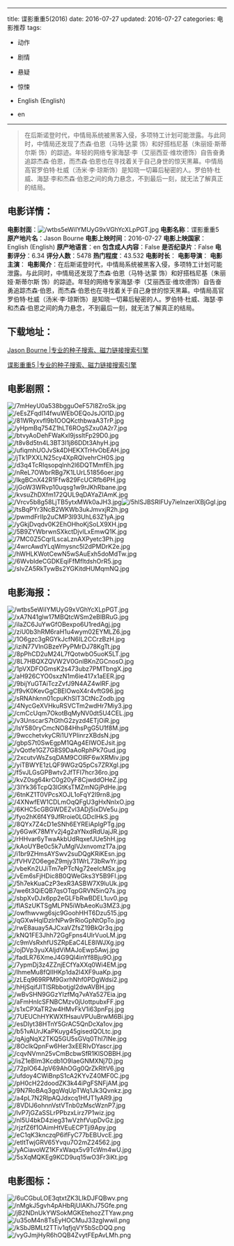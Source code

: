 
---
title: 谍影重重5(2016)
date: 2016-07-27
updated: 2016-07-27
categories: 电影推荐
tags:
- 动作
- 剧情
- 悬疑
- 惊悚

- English (English)
- en
---


> 在后斯诺登时代，中情局系统被黑客入侵，多项特工计划可能泄露。与此同时，中情局还发现了杰森·伯恩（马特·达蒙 饰）和好搭档尼基（朱丽娅·斯蒂尔斯 饰）的踪迹。年轻的网络专家海瑟·李（艾丽西亚·维坎德饰）自告奋勇追踪杰森·伯恩，而杰森·伯恩也在寻找着关于自己身世的惊天黑幕。中情局高官罗伯特·杜威（汤米·李·琼斯饰）是知晓一切幕后秘密的人。罗伯特·杜威、海瑟·李和杰森·伯恩之间的角力悬念，不到最后一刻，就无法了解真正的结局。

## **电影详情**：

**电影封面**：<img src="https://image.tmdb.org/t/p/w200/wtbs5eWiIYMUyG9xVGhYcXLpPGT.jpg" alt="/wtbs5eWiIYMUyG9xVGhYcXLpPGT.jpg" title="/wtbs5eWiIYMUyG9xVGhYcXLpPGT.jpg">
**电影名称**：谍影重重5
**原产地片名**：Jason Bourne
**电影上映时间**：2016-07-27
**电影上映国家**：English (English)
**原产地语言**：en
**包含成人内容**：False
**是否纪录片**：False
**电影评分**：6.34
**评分人数**：5478
**热门程度**：43.532
**电影时长**：
**电影导演**：
**电影主演**：
**电影简介**：在后斯诺登时代，中情局系统被黑客入侵，多项特工计划可能泄露。与此同时，中情局还发现了杰森·伯恩（马特·达蒙 饰）和好搭档尼基（朱丽娅·斯蒂尔斯 饰）的踪迹。年轻的网络专家海瑟·李（艾丽西亚·维坎德饰）自告奋勇追踪杰森·伯恩，而杰森·伯恩也在寻找着关于自己身世的惊天黑幕。中情局高官罗伯特·杜威（汤米·李·琼斯饰）是知晓一切幕后秘密的人。罗伯特·杜威、海瑟·李和杰森·伯恩之间的角力悬念，不到最后一刻，就无法了解真正的结局。

## **下载地址**：
[Jason Bourne |专业的种子搜索、磁力链接搜索引擎](https://movie.amd794.com:2083/?search=Jason%20Bourne&ordering=&mode=match_phrase&page_size=10&page=1)

[谍影重重5 |专业的种子搜索、磁力链接搜索引擎](https://movie.amd794.com:2083/?search=%E8%B0%8D%E5%BD%B1%E9%87%8D%E9%87%8D5&ordering=&mode=match_phrase&page_size=10&page=1)
 

## **电影剧照**：
<img src="https://image.tmdb.org/t/p/original/7mHeyU0a538bgguOeF57I8ZroSk.jpg" alt="/7mHeyU0a538bgguOeF57I8ZroSk.jpg" title="/7mHeyU0a538bgguOeF57I8ZroSk.jpg"><img src="https://image.tmdb.org/t/p/original/eEsZFqdI14fwuWEbOEQoJsJOl1D.jpg" alt="/eEsZFqdI14fwuWEbOEQoJsJOl1D.jpg" title="/eEsZFqdI14fwuWEbOEQoJsJOl1D.jpg"><img src="https://image.tmdb.org/t/p/original/81WRyxvfI9b1OOQKcthbwaA3TrP.jpg" alt="/81WRyxvfI9b1OOQKcthbwaA3TrP.jpg" title="/81WRyxvfI9b1OOQKcthbwaA3TrP.jpg"><img src="https://image.tmdb.org/t/p/original/yHpmBq754Z1hLT6ROgSZxu0A2r7.jpg" alt="/yHpmBq754Z1hLT6ROgSZxu0A2r7.jpg" title="/yHpmBq754Z1hLT6ROgSZxu0A2r7.jpg"><img src="https://image.tmdb.org/t/p/original/btvyAoDehFWaKxI9jssltFp29D0.jpg" alt="/btvyAoDehFWaKxI9jssltFp29D0.jpg" title="/btvyAoDehFWaKxI9jssltFp29D0.jpg"><img src="https://image.tmdb.org/t/p/original/t8v8d5tn4L3BT3I1j86DDt3AhyH.jpg" alt="/t8v8d5tn4L3BT3I1j86DDt3AhyH.jpg" title="/t8v8d5tn4L3BT3I1j86DDt3AhyH.jpg"><img src="https://image.tmdb.org/t/p/original/ufiqmhUOJvSk4DHEKXTrHvObEAH.jpg" alt="/ufiqmhUOJvSk4DHEKXTrHvObEAH.jpg" title="/ufiqmhUOJvSk4DHEKXTrHvObEAH.jpg"><img src="https://image.tmdb.org/t/p/original/jTk1PXXLN25cy4XpRQlvehrCH0S.jpg" alt="/jTk1PXXLN25cy4XpRQlvehrCH0S.jpg" title="/jTk1PXXLN25cy4XpRQlvehrCH0S.jpg"><img src="https://image.tmdb.org/t/p/original/d3q4TcRIqsopqlnh2l6DQTMmfEh.jpg" alt="/d3q4TcRIqsopqlnh2l6DQTMmfEh.jpg" title="/d3q4TcRIqsopqlnh2l6DQTMmfEh.jpg"><img src="https://image.tmdb.org/t/p/original/nReL7OWbrRBg7K1LUrL51856oer.jpg" alt="/nReL7OWbrRBg7K1LUrL51856oer.jpg" title="/nReL7OWbrRBg7K1LUrL51856oer.jpg"><img src="https://image.tmdb.org/t/p/original/lkgBCnX42R1Ffw829FcUCRfb6PH.jpg" alt="/lkgBCnX42R1Ffw829FcUCRfb6PH.jpg" title="/lkgBCnX42R1Ffw829FcUCRfb6PH.jpg"><img src="https://image.tmdb.org/t/p/original/jGoW3WRvp10uqsg1w9rJKhRbane.jpg" alt="/jGoW3WRvp10uqsg1w9rJKhRbane.jpg" title="/jGoW3WRvp10uqsg1w9rJKhRbane.jpg"><img src="https://image.tmdb.org/t/p/original/kvsuZhDXfm172QUL9qDAYaZIAmK.jpg" alt="/kvsuZhDXfm172QUL9qDAYaZIAmK.jpg" title="/kvsuZhDXfm172QUL9qDAYaZIAmK.jpg"><img src="https://image.tmdb.org/t/p/original/Vrcv5b8g58LjTB5ytxMWk0aJH3.jpg" alt="/Vrcv5b8g58LjTB5ytxMWk0aJH3.jpg" title="/Vrcv5b8g58LjTB5ytxMWk0aJH3.jpg"><img src="https://image.tmdb.org/t/p/original/5hlSJBSRlFUy7ielnzeriXBjGgI.jpg" alt="/5hlSJBSRlFUy7ielnzeriXBjGgI.jpg" title="/5hlSJBSRlFUy7ielnzeriXBjGgI.jpg"><img src="https://image.tmdb.org/t/p/original/tsBqPYr3NcB2WKWb3ukJmvxjR2h.jpg" alt="/tsBqPYr3NcB2WKWb3ukJmvxjR2h.jpg" title="/tsBqPYr3NcB2WKWb3ukJmvxjR2h.jpg"><img src="https://image.tmdb.org/t/p/original/pwmdFrIIp2uCMP3l93UhL63Z1yA.jpg" alt="/pwmdFrIIp2uCMP3l93UhL63Z1yA.jpg" title="/pwmdFrIIp2uCMP3l93UhL63Z1yA.jpg"><img src="https://image.tmdb.org/t/p/original/yGkjDvqdv0K2EhOHhoKjSoLX9XH.jpg" alt="/yGkjDvqdv0K2EhOHhoKjSoLX9XH.jpg" title="/yGkjDvqdv0K2EhOHhoKjSoLX9XH.jpg"><img src="https://image.tmdb.org/t/p/original/5B9ZYWbrwnSXkctDjvlLxEmwQ1K.jpg" alt="/5B9ZYWbrwnSXkctDjvlLxEmwQ1K.jpg" title="/5B9ZYWbrwnSXkctDjvlLxEmwQ1K.jpg"><img src="https://image.tmdb.org/t/p/original/7MC0Z5CqrILscaLznAXPyetc3Ph.jpg" alt="/7MC0Z5CqrILscaLznAXPyetc3Ph.jpg" title="/7MC0Z5CqrILscaLznAXPyetc3Ph.jpg"><img src="https://image.tmdb.org/t/p/original/4wrcAwdYLqWmysnc5l2dPMDrK2e.jpg" alt="/4wrcAwdYLqWmysnc5l2dPMDrK2e.jpg" title="/4wrcAwdYLqWmysnc5l2dPMDrK2e.jpg"><img src="https://image.tmdb.org/t/p/original/hWHLKWotCewN5wSAuExh5doMdTw.jpg" alt="/hWHLKWotCewN5wSAuExh5doMdTw.jpg" title="/hWHLKWotCewN5wSAuExh5doMdTw.jpg"><img src="https://image.tmdb.org/t/p/original/6WvbIdeCGDKEqiFfMfItdshOrR5.jpg" alt="/6WvbIdeCGDKEqiFfMfItdshOrR5.jpg" title="/6WvbIdeCGDKEqiFfMfItdshOrR5.jpg"><img src="https://image.tmdb.org/t/p/original/slvZA5RkTywBs2YGKitdHUMqmNQ.jpg" alt="/slvZA5RkTywBs2YGKitdHUMqmNQ.jpg" title="/slvZA5RkTywBs2YGKitdHUMqmNQ.jpg">

## **电影海报**：
<img src="https://image.tmdb.org/t/p/original/wtbs5eWiIYMUyG9xVGhYcXLpPGT.jpg" alt="/wtbs5eWiIYMUyG9xVGhYcXLpPGT.jpg" title="/wtbs5eWiIYMUyG9xVGhYcXLpPGT.jpg"><img src="https://image.tmdb.org/t/p/original/xA7N41glw17MBQtcWSm2eBlBRuG.jpg" alt="/xA7N41glw17MBQtcWSm2eBlBRuG.jpg" title="/xA7N41glw17MBQtcWSm2eBlBRuG.jpg"><img src="https://image.tmdb.org/t/p/original/ilaZC6JuYwGfOBexpo6U1redAgj.jpg" alt="/ilaZC6JuYwGfOBexpo6U1redAgj.jpg" title="/ilaZC6JuYwGfOBexpo6U1redAgj.jpg"><img src="https://image.tmdb.org/t/p/original/ziU0b3hRM6raH1u4wym02EYMLZ6.jpg" alt="/ziU0b3hRM6raH1u4wym02EYMLZ6.jpg" title="/ziU0b3hRM6raH1u4wym02EYMLZ6.jpg"><img src="https://image.tmdb.org/t/p/original/1O6gzc3gRGYkJcfN6IL2CCrzBzH.jpg" alt="/1O6gzc3gRGYkJcfN6IL2CCrzBzH.jpg" title="/1O6gzc3gRGYkJcfN6IL2CCrzBzH.jpg"><img src="https://image.tmdb.org/t/p/original/iziN77VlnGBzeYPyPMrDJ78KgTt.jpg" alt="/iziN77VlnGBzeYPyPMrDJ78KgTt.jpg" title="/iziN77VlnGBzeYPyPMrDJ78KgTt.jpg"><img src="https://image.tmdb.org/t/p/original/8pPhCD2uM24L7fQotwbO5uoK5LT.jpg" alt="/8pPhCD2uM24L7fQotwbO5uoK5LT.jpg" title="/8pPhCD2uM24L7fQotwbO5uoK5LT.jpg"><img src="https://image.tmdb.org/t/p/original/8L7HBQXZQVW2V0GnlBKnZGCnosO.jpg" alt="/8L7HBQXZQVW2V0GnlBKnZGCnosO.jpg" title="/8L7HBQXZQVW2V0GnlBKnZGCnosO.jpg"><img src="https://image.tmdb.org/t/p/original/1pVXDFOGmsK2s473ubz7PMTbngX.jpg" alt="/1pVXDFOGmsK2s473ubz7PMTbngX.jpg" title="/1pVXDFOGmsK2s473ubz7PMTbngX.jpg"><img src="https://image.tmdb.org/t/p/original/aH926CYO0sxzN1m6ie417x1aEER.jpg" alt="/aH926CYO0sxzN1m6ie417x1aEER.jpg" title="/aH926CYO0sxzN1m6ie417x1aEER.jpg"><img src="https://image.tmdb.org/t/p/original/9bijYuGTAiTczZvfJ9N4AZ4wlRF.jpg" alt="/9bijYuGTAiTczZvfJ9N4AZ4wlRF.jpg" title="/9bijYuGTAiTczZvfJ9N4AZ4wlRF.jpg"><img src="https://image.tmdb.org/t/p/original/f9vK0KevGgCBElOwoX4r4vftG96.jpg" alt="/f9vK0KevGgCBElOwoX4r4vftG96.jpg" title="/f9vK0KevGgCBElOwoX4r4vftG96.jpg"><img src="https://image.tmdb.org/t/p/original/sRNAhknn01cpuKhSlT3CtNcZodb.jpg" alt="/sRNAhknn01cpuKhSlT3CtNcZodb.jpg" title="/sRNAhknn01cpuKhSlT3CtNcZodb.jpg"><img src="https://image.tmdb.org/t/p/original/4NycGeXVHkuRSVCTm2wdHr7Miy3.jpg" alt="/4NycGeXVHkuRSVCTm2wdHr7Miy3.jpg" title="/4NycGeXVHkuRSVCTm2wdHr7Miy3.jpg"><img src="https://image.tmdb.org/t/p/original/cmCcUqm7OkotBqMyNV0dt5U4CEL.jpg" alt="/cmCcUqm7OkotBqMyNV0dt5U4CEL.jpg" title="/cmCcUqm7OkotBqMyNV0dt5U4CEL.jpg"><img src="https://image.tmdb.org/t/p/original/v3UnscarS7tGthG2zyzd4ETjOiR.jpg" alt="/v3UnscarS7tGthG2zyzd4ETjOiR.jpg" title="/v3UnscarS7tGthG2zyzd4ETjOiR.jpg"><img src="https://image.tmdb.org/t/p/original/lsY580ryCmcNO84HhsPgG5U1f8M.jpg" alt="/lsY580ryCmcNO84HhsPgG5U1f8M.jpg" title="/lsY580ryCmcNO84HhsPgG5U1f8M.jpg"><img src="https://image.tmdb.org/t/p/original/9wcchetvkyCRi1UYPIinrzXBdsN.jpg" alt="/9wcchetvkyCRi1UYPIinrzXBdsN.jpg" title="/9wcchetvkyCRi1UYPIinrzXBdsN.jpg"><img src="https://image.tmdb.org/t/p/original/gbpS7t0SwEgpM1QAg4EIWOEJsit.jpg" alt="/gbpS7t0SwEgpM1QAg4EIWOEJsit.jpg" title="/gbpS7t0SwEgpM1QAg4EIWOEJsit.jpg"><img src="https://image.tmdb.org/t/p/original/vQotfe1GZ7G8S9DaAoRphPk7Gud.jpg" alt="/vQotfe1GZ7G8S9DaAoRphPk7Gud.jpg" title="/vQotfe1GZ7G8S9DaAoRphPk7Gud.jpg"><img src="https://image.tmdb.org/t/p/original/2xcutvWsZsqDAM9COlRF6wXRMiv.jpg" alt="/2xcutvWsZsqDAM9COlRF6wXRMiv.jpg" title="/2xcutvWsZsqDAM9COlRF6wXRMiv.jpg"><img src="https://image.tmdb.org/t/p/original/yiTBWYE1zLQF9WGzQ5pCs7ZRXgl.jpg" alt="/yiTBWYE1zLQF9WGzQ5pCs7ZRXgl.jpg" title="/yiTBWYE1zLQF9WGzQ5pCs7ZRXgl.jpg"><img src="https://image.tmdb.org/t/p/original/f5vJLGsGPBwtv2JfTFI7hcr36ro.jpg" alt="/f5vJLGsGPBwtv2JfTFI7hcr36ro.jpg" title="/f5vJLGsGPBwtv2JfTFI7hcr36ro.jpg"><img src="https://image.tmdb.org/t/p/original/kvZ0sg64krC0g20yF8CjwddOHeZ.jpg" alt="/kvZ0sg64krC0g20yF8CjwddOHeZ.jpg" title="/kvZ0sg64krC0g20yF8CjwddOHeZ.jpg"><img src="https://image.tmdb.org/t/p/original/3IYk36TcpQ3lGtKsTMZmNGjPdHe.jpg" alt="/3IYk36TcpQ3lGtKsTMZmNGjPdHe.jpg" title="/3IYk36TcpQ3lGtKsTMZmNGjPdHe.jpg"><img src="https://image.tmdb.org/t/p/original/6tnKZ1T0VPcsXOJL1oFqY2l9rn8.jpg" alt="/6tnKZ1T0VPcsXOJL1oFqY2l9rn8.jpg" title="/6tnKZ1T0VPcsXOJL1oFqY2l9rn8.jpg"><img src="https://image.tmdb.org/t/p/original/4XNwfEW1CDLmOqQFgU3gHxNnIxO.jpg" alt="/4XNwfEW1CDLmOqQFgU3gHxNnIxO.jpg" title="/4XNwfEW1CDLmOqQFgU3gHxNnIxO.jpg"><img src="https://image.tmdb.org/t/p/original/6KHC5cGBGWDEZvl3ADj5ixDVe5u.jpg" alt="/6KHC5cGBGWDEZvl3ADj5ixDVe5u.jpg" title="/6KHC5cGBGWDEZvl3ADj5ixDVe5u.jpg"><img src="https://image.tmdb.org/t/p/original/fyo2hK6f4Y9JfRroie0LGDclHkS.jpg" alt="/fyo2hK6f4Y9JfRroie0LGDclHkS.jpg" title="/fyo2hK6f4Y9JfRroie0LGDclHkS.jpg"><img src="https://image.tmdb.org/t/p/original/8QYx7Z4cD1eSNh6EYREiApIgPTg.jpg" alt="/8QYx7Z4cD1eSNh6EYREiApIgPTg.jpg" title="/8QYx7Z4cD1eSNh6EYREiApIgPTg.jpg"><img src="https://image.tmdb.org/t/p/original/y6GwK78MYv2j4g2aYNxdRdUajJR.jpg" alt="/y6GwK78MYv2j4g2aYNxdRdUajJR.jpg" title="/y6GwK78MYv2j4g2aYNxdRdUajJR.jpg"><img src="https://image.tmdb.org/t/p/original/rHHvar6yTwaAkbUdRqxefJUe5hH.jpg" alt="/rHHvar6yTwaAkbUdRqxefJUe5hH.jpg" title="/rHHvar6yTwaAkbUdRqxefJUe5hH.jpg"><img src="https://image.tmdb.org/t/p/original/kAoUYBe0c5k7uMglVJxnvomzT7a.jpg" alt="/kAoUYBe0c5k7uMglVJxnvomzT7a.jpg" title="/kAoUYBe0c5k7uMglVJxnvomzT7a.jpg"><img src="https://image.tmdb.org/t/p/original/i1br9ZHmsAYSwv2suDQgKRiKEsn.jpg" alt="/i1br9ZHmsAYSwv2suDQgKRiKEsn.jpg" title="/i1br9ZHmsAYSwv2suDQgKRiKEsn.jpg"><img src="https://image.tmdb.org/t/p/original/fVHVZO6egeZ9mjy31WrL73bRwYr.jpg" alt="/fVHVZO6egeZ9mjy31WrL73bRwYr.jpg" title="/fVHVZO6egeZ9mjy31WrL73bRwYr.jpg"><img src="https://image.tmdb.org/t/p/original/vbeKn2UJiTm7ePTcNg72eeIcMSx.jpg" alt="/vbeKn2UJiTm7ePTcNg72eeIcMSx.jpg" title="/vbeKn2UJiTm7ePTcNg72eeIcMSx.jpg"><img src="https://image.tmdb.org/t/p/original/vEm6sFjHDic8B0QWeGks3Y5B9FI.jpg" alt="/vEm6sFjHDic8B0QWeGks3Y5B9FI.jpg" title="/vEm6sFjHDic8B0QWeGks3Y5B9FI.jpg"><img src="https://image.tmdb.org/t/p/original/5h7ekKuaCzP3exR3ASBW7X9luUk.jpg" alt="/5h7ekKuaCzP3exR3ASBW7X9luUk.jpg" title="/5h7ekKuaCzP3exR3ASBW7X9luUk.jpg"><img src="https://image.tmdb.org/t/p/original/we6t3QiEQB7qsOTqpGRVN5inQ7s.jpg" alt="/we6t3QiEQB7qsOTqpGRVN5inQ7s.jpg" title="/we6t3QiEQB7qsOTqpGRVN5inQ7s.jpg"><img src="https://image.tmdb.org/t/p/original/sbpXvDJx6pp2eGLFbRwBDEL1uv0.jpg" alt="/sbpXvDJx6pp2eGLFbRwBDEL1uv0.jpg" title="/sbpXvDJx6pp2eGLFbRwBDEL1uv0.jpg"><img src="https://image.tmdb.org/t/p/original/flASzUKTSgMLPN5iWbAeoKu3MZ3.jpg" alt="/flASzUKTSgMLPN5iWbAeoKu3MZ3.jpg" title="/flASzUKTSgMLPN5iWbAeoKu3MZ3.jpg"><img src="https://image.tmdb.org/t/p/original/owfhwvwg6sjc9GoohHHT6Dzu515.jpg" alt="/owfhwvwg6sjc9GoohHHT6Dzu515.jpg" title="/owfhwvwg6sjc9GoohHHT6Dzu515.jpg"><img src="https://image.tmdb.org/t/p/original/qGXwHqIDzlrNPw9rRioGpNtOpTo.jpg" alt="/qGXwHqIDzlrNPw9rRioGpNtOpTo.jpg" title="/qGXwHqIDzlrNPw9rRioGpNtOpTo.jpg"><img src="https://image.tmdb.org/t/p/original/rwE8auay5AJCxaVZfsZ19BkQr3q.jpg" alt="/rwE8auay5AJCxaVZfsZ19BkQr3q.jpg" title="/rwE8auay5AJCxaVZfsZ19BkQr3q.jpg"><img src="https://image.tmdb.org/t/p/original/kNQ1FE3Jhh72GgFpns4UlrVuoLM.jpg" alt="/kNQ1FE3Jhh72GgFpns4UlrVuoLM.jpg" title="/kNQ1FE3Jhh72GgFpns4UlrVuoLM.jpg"><img src="https://image.tmdb.org/t/p/original/c9mVsRxhfUSZRpEaC4LE8IWJXg.jpg" alt="/c9mVsRxhfUSZRpEaC4LE8IWJXg.jpg" title="/c9mVsRxhfUSZRpEaC4LE8IWJXg.jpg"><img src="https://image.tmdb.org/t/p/original/ojDVp3yuXAljdViMAJoEwp5Awj.jpg" alt="/ojDVp3yuXAljdViMAJoEwp5Awj.jpg" title="/ojDVp3yuXAljdViMAJoEwp5Awj.jpg"><img src="https://image.tmdb.org/t/p/original/fadLR76XmeJ4G9Ql4inYf8Bju9O.jpg" alt="/fadLR76XmeJ4G9Ql4inYf8Bju9O.jpg" title="/fadLR76XmeJ4G9Ql4inYf8Bju9O.jpg"><img src="https://image.tmdb.org/t/p/original/7ypmDj3z4ZZnjECfYaXXq0Wi4EM.jpg" alt="/7ypmDj3z4ZZnjECfYaXXq0Wi4EM.jpg" title="/7ypmDj3z4ZZnjECfYaXXq0Wi4EM.jpg"><img src="https://image.tmdb.org/t/p/original/lhmeMu8fQlIHKp1da2l4XF9uaKp.jpg" alt="/lhmeMu8fQlIHKp1da2l4XF9uaKp.jpg" title="/lhmeMu8fQlIHKp1da2l4XF9uaKp.jpg"><img src="https://image.tmdb.org/t/p/original/zLEq969RPM9GxrhNhf0PDgWdsi2.jpg" alt="/zLEq969RPM9GxrhNhf0PDgWdsi2.jpg" title="/zLEq969RPM9GxrhNhf0PDgWdsi2.jpg"><img src="https://image.tmdb.org/t/p/original/hHjSqifJITlSRbbotjgI2dwAVBH.jpg" alt="/hHjSqifJITlSRbbotjgI2dwAVBH.jpg" title="/hHjSqifJITlSRbbotjgI2dwAVBH.jpg"><img src="https://image.tmdb.org/t/p/original/wBvSHN9GGzYIzfMq7vAYa527Eia.jpg" alt="/wBvSHN9GGzYIzfMq7vAYa527Eia.jpg" title="/wBvSHN9GGzYIzfMq7vAYa527Eia.jpg"><img src="https://image.tmdb.org/t/p/original/aFmHnIcSFNBCMzv0jUottpubxFF.jpg" alt="/aFmHnIcSFNBCMzv0jUottpubxFF.jpg" title="/aFmHnIcSFNBCMzv0jUottpubxFF.jpg"><img src="https://image.tmdb.org/t/p/original/s1xCPXaTR2w4HMvFkV1i63pnFpj.jpg" alt="/s1xCPXaTR2w4HMvFkV1i63pnFpj.jpg" title="/s1xCPXaTR2w4HMvFkV1i63pnFpj.jpg"><img src="https://image.tmdb.org/t/p/original/7UEUChHYKWXfHsauVPUuBrwM6Bi.jpg" alt="/7UEUChHYKWXfHsauVPUuBrwM6Bi.jpg" title="/7UEUChHYKWXfHsauVPUuBrwM6Bi.jpg"><img src="https://image.tmdb.org/t/p/original/esDIyt38HTnY5GrAC5QnDcXa1ov.jpg" alt="/esDIyt38HTnY5GrAC5QnDcXa1ov.jpg" title="/esDIyt38HTnY5GrAC5QnDcXa1ov.jpg"><img src="https://image.tmdb.org/t/p/original/b51vAUrJKaPKuyg45gisedQOLtc.jpg" alt="/b51vAUrJKaPKuyg45gisedQOLtc.jpg" title="/b51vAUrJKaPKuyg45gisedQOLtc.jpg"><img src="https://image.tmdb.org/t/p/original/qAjgNqX2TKQ5GU5sGVq0Thl7INe.jpg" alt="/qAjgNqX2TKQ5GU5sGVq0Thl7INe.jpg" title="/qAjgNqX2TKQ5GU5sGVq0Thl7INe.jpg"><img src="https://image.tmdb.org/t/p/original/8OcIkQpnFw6Her3xEERIvDYascr.jpg" alt="/8OcIkQpnFw6Her3xEERIvDYascr.jpg" title="/8OcIkQpnFw6Her3xEERIvDYascr.jpg"><img src="https://image.tmdb.org/t/p/original/cqvNVmn25vCmBcbwSfR1KlSOBBH.jpg" alt="/cqvNVmn25vCmBcbwSfR1KlSOBBH.jpg" title="/cqvNVmn25vCmBcbwSfR1KlSOBBH.jpg"><img src="https://image.tmdb.org/t/p/original/isZ1eBIm3Kcdb1O9IaeGNMXNj7D.jpg" alt="/isZ1eBIm3Kcdb1O9IaeGNMXNj7D.jpg" title="/isZ1eBIm3Kcdb1O9IaeGNMXNj7D.jpg"><img src="https://image.tmdb.org/t/p/original/72plO64JpV69AhOGg0QrZkRItV6.jpg" alt="/72plO64JpV69AhOGg0QrZkRItV6.jpg" title="/72plO64JpV69AhOGg0QrZkRItV6.jpg"><img src="https://image.tmdb.org/t/p/original/ufdoy4CWiBnpS1cA2KYvZ40MF0C.jpg" alt="/ufdoy4CWiBnpS1cA2KYvZ40MF0C.jpg" title="/ufdoy4CWiBnpS1cA2KYvZ40MF0C.jpg"><img src="https://image.tmdb.org/t/p/original/pH0cH22doodZK3k44iPgFSNFjAM.jpg" alt="/pH0cH22doodZK3k44iPgFSNFjAM.jpg" title="/pH0cH22doodZK3k44iPgFSNFjAM.jpg"><img src="https://image.tmdb.org/t/p/original/9N7RoBAq3gqWqUpTWq1Jk3Qvnkz.jpg" alt="/9N7RoBAq3gqWqUpTWq1Jk3Qvnkz.jpg" title="/9N7RoBAq3gqWqUpTWq1Jk3Qvnkz.jpg"><img src="https://image.tmdb.org/t/p/original/a4pL7N2RlpAQJdxcq1HfJT1yAR9.jpg" alt="/a4pL7N2RlpAQJdxcq1HfJT1yAR9.jpg" title="/a4pL7N2RlpAQJdxcq1HfJT1yAR9.jpg"><img src="https://image.tmdb.org/t/p/original/8VDlJ6ohnnVstVTnb0zMscWznP7.jpg" alt="/8VDlJ6ohnnVstVTnb0zMscWznP7.jpg" title="/8VDlJ6ohnnVstVTnb0zMscWznP7.jpg"><img src="https://image.tmdb.org/t/p/original/lvP7jGZaSSLrPPbzxLirz7P1wiz.jpg" alt="/lvP7jGZaSSLrPPbzxLirz7P1wiz.jpg" title="/lvP7jGZaSSLrPPbzxLirz7P1wiz.jpg"><img src="https://image.tmdb.org/t/p/original/nl5U4bkD4zieg31wVzhfVupDvGz.jpg" alt="/nl5U4bkD4zieg31wVzhfVupDvGz.jpg" title="/nl5U4bkD4zieg31wVzhfVupDvGz.jpg"><img src="https://image.tmdb.org/t/p/original/rjzfZ6f1OAimHtVEuECPTji9Apy.jpg" alt="/rjzfZ6f1OAimHtVEuECPTji9Apy.jpg" title="/rjzfZ6f1OAimHtVEuECPTji9Apy.jpg"><img src="https://image.tmdb.org/t/p/original/eC1qK3knczqP6ifFyC77bEBUvcE.jpg" alt="/eC1qK3knczqP6ifFyC77bEBUvcE.jpg" title="/eC1qK3knczqP6ifFyC77bEBUvcE.jpg"><img src="https://image.tmdb.org/t/p/original/etltTwjGRV65Yvqu7O2mZ24562.jpg" alt="/etltTwjGRV65Yvqu7O2mZ24562.jpg" title="/etltTwjGRV65Yvqu7O2mZ24562.jpg"><img src="https://image.tmdb.org/t/p/original/yACiavoWZ1KFxWaqx5v9TcWm4wU.jpg" alt="/yACiavoWZ1KFxWaqx5v9TcWm4wU.jpg" title="/yACiavoWZ1KFxWaqx5v9TcWm4wU.jpg"><img src="https://image.tmdb.org/t/p/original/5sXqMQKEg9KCD9uq15wO3Fr3iKt.jpg" alt="/5sXqMQKEg9KCD9uq15wO3Fr3iKt.jpg" title="/5sXqMQKEg9KCD9uq15wO3Fr3iKt.jpg">

## **电影图标**：
<img src="https://image.tmdb.org/t/p/original/6uCGbuLOE3qtxtZK3LIkDJFQBwv.png" alt="/6uCGbuLOE3qtxtZK3LIkDJFQBwv.png" title="/6uCGbuLOE3qtxtZK3LIkDJFQBwv.png"><img src="https://image.tmdb.org/t/p/original/nMgkJ5gvh4pAHbRjUlAKhJ75Gfe.png" alt="/nMgkJ5gvh4pAHbRjUlAKhJ75Gfe.png" title="/nMgkJ5gvh4pAHbRjUlAKhJ75Gfe.png"><img src="https://image.tmdb.org/t/p/original/jB2NDnUkYWSokMGKEtehozZTYaw.png" alt="/jB2NDnUkYWSokMGKEtehozZTYaw.png" title="/jB2NDnUkYWSokMGKEtehozZTYaw.png"><img src="https://image.tmdb.org/t/p/original/u35oM4n8TsEyHOCMuJ33zgIwwil.png" alt="/u35oM4n8TsEyHOCMuJ33zgIwwil.png" title="/u35oM4n8TsEyHOCMuJ33zgIwwil.png"><img src="https://image.tmdb.org/t/p/original/kSbJBMLt2TTiv1qfjqVY5bScDQQ.png" alt="/kSbJBMLt2TTiv1qfjqVY5bScDQQ.png" title="/kSbJBMLt2TTiv1qfjqVY5bScDQQ.png"><img src="https://image.tmdb.org/t/p/original/vyGJmjHyR6hOQB4ZvytFEpAvLMh.png" alt="/vyGJmjHyR6hOQB4ZvytFEpAvLMh.png" title="/vyGJmjHyR6hOQB4ZvytFEpAvLMh.png">

